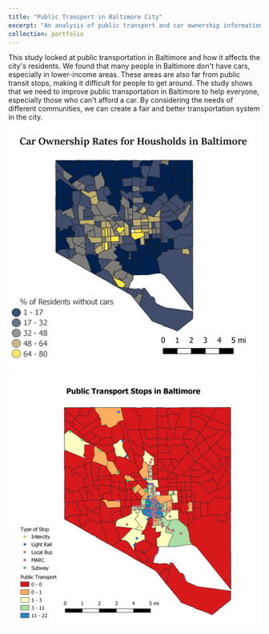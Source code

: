 ```yaml
---
title: "Public Transport in Baltimore City"
excerpt: "An analysis of public transport and car ownership information in Baltimore city<br/><img src='/images/_ no Car.png'>"
collection: portfolio
---
```

This study looked at public transportation in Baltimore and how it affects the city's residents. We found that many people in Baltimore don't have cars, especially in lower-income areas. These areas are also far from public transit stops, making it difficult for people to get around. The study shows that we need to improve public transportation in Baltimore to help everyone, especially those who can't afford a car. By considering the needs of different communities, we can create a fair and better transportation system in the city.
<br/><img src='/images/_ no Car.png'>
<br/><img src='/images/Public transport.png'>




